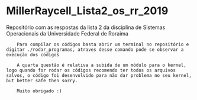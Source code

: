 # MillerRaycell_Lista2_os_rr_2019
Repositório com as respostas da lista 2 da disciplina de Sistemas Operacionais da Universidade Federal de Roraima

		Para compilar os códigos basta abrir um terminal no repositório e digitar ./rodar_programas, atraves desse comando pode se observar a execução dos códigos

		A quarta questão é relativa a subida de um módulo para o kernel, logo quando for rodar os códigos recomendo ter todos os arquivos salvos, o código foi desenvolvido para não dar problema no seu kernel, but better safe then sorry.

		Muito obrigado :)
